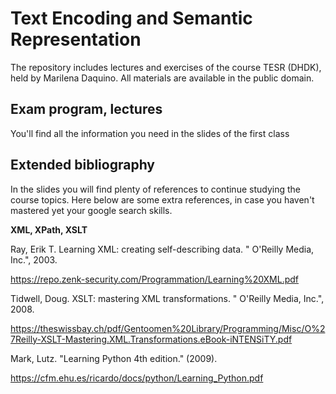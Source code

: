 # Text Encoding and Semantic Representation

The repository includes lectures and exercises of the course TESR (DHDK), held by Marilena Daquino. All materials are available in the public domain.

## Exam program, lectures 

You'll find all the information you need in the slides of the first class

## Extended bibliography

In the slides you will find plenty of references to continue studying the course topics. Here below are some extra references, in case you haven't mastered yet your google search skills.

**XML, XPath, XSLT**

Ray, Erik T. Learning XML: creating self-describing data. " O'Reilly Media, Inc.", 2003. 

https://repo.zenk-security.com/Programmation/Learning%20XML.pdf

Tidwell, Doug. XSLT: mastering XML transformations. " O'Reilly Media, Inc.", 2008.

https://theswissbay.ch/pdf/Gentoomen%20Library/Programming/Misc/O%27Reilly-XSLT-Mastering.XML.Transformations.eBook-iNTENSiTY.pdf 

Mark, Lutz. "Learning Python 4th edition." (2009).

https://cfm.ehu.es/ricardo/docs/python/Learning_Python.pdf 
